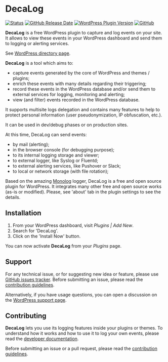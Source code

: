 # DecaLog
[![Status](https://img.shields.io/badge/status-active-success.svg)](https://github.com/Pierre-Lannoy/wp-decalog) [![GitHub Release Date](https://img.shields.io/github/release-date/Pierre-Lannoy/wp-decalog)](https://wordpress.org/plugins/decalog/) [![WordPress Plugin Version](https://img.shields.io/wordpress/plugin/v/decalog)](https://wordpress.org/plugins/decalog/) [![GitHub](https://img.shields.io/github/license/Pierre-Lannoy/wp-decalog)](/license.txt)

__DecaLog__ is a free WordPress plugin to capture and log events on your site. It allows to view these events in your WordPress dashboard and send them to logging or alerting services.

See [WordPress directory page](https://wordpress.org/plugins/decalog/). 

__DecaLog__ is a tool which aims to:
* capture events generated by the core of WordPress and themes / plugins;
* enrich these events with many details regarding their triggering;
* record these events in the WordPress database and/or send them to external services for logging, monitoring and alerting;
* view (and filter) events recorded in the WordPress database.

It supports multisite logs delegation and contains many features to help to protect personal information (user pseudonymization, IP obfuscation, etc.).

It can be used in dev/debug phases or on production sites.

At this time, DecaLog can send events:
* by mail (alerting);
* in the browser console (for debugging purpose);
* to its internal logging storage and viewer;
* to external logger, like Syslog or Fluentd;
* to external alerting services, like Pushover or Slack;
* to local or network storage (with file rotation);

Based on the amazing [Monolog](https://github.com/Seldaek/monolog) logger, DecaLog is a free and open source plugin for WordPress. It integrates many other free and open source works (as-is or modified). Please, see 'about' tab in the plugin settings to see the details.

## Installation

1. From your WordPress dashboard, visit _Plugins | Add New_.
2. Search for 'DecaLog'.
3. Click on the 'Install Now' button.

You can now activate **DecaLog** from your _Plugins_ page.

## Support

For any technical issue, or for suggesting new idea or feature, please use [GitHub issues tracker](https://github.com/Pierre-Lannoy/wp-decalog/issues). Before submitting an issue, please read the [contribution guidelines](CONTRIBUTING.md).

Alternatively, if you have usage questions, you can open a discussion on the [WordPress support page](https://wordpress.org/support/plugin/decalog/). 

## Contributing

__DecaLog__ lets you use its logging features inside your plugins or themes. To understand how it works and how to use it to log your own events, please read the [developer documentation](DEVELOPER.md).

Before submitting an issue or a pull request, please read the [contribution guidelines](CONTRIBUTING.md).
